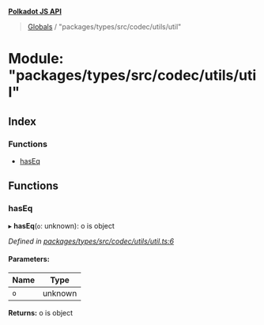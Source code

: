 **[Polkadot JS API](../README.md)**

> [Globals](../globals.md) / "packages/types/src/codec/utils/util"

# Module: "packages/types/src/codec/utils/util"

## Index

### Functions

* [hasEq](_packages_types_src_codec_utils_util_.md#haseq)

## Functions

### hasEq

▸ **hasEq**(`o`: unknown): o is object

*Defined in [packages/types/src/codec/utils/util.ts:6](https://github.com/polkadot-js/api/blob/95c4f03bc/packages/types/src/codec/utils/util.ts#L6)*

#### Parameters:

Name | Type |
------ | ------ |
`o` | unknown |

**Returns:** o is object
